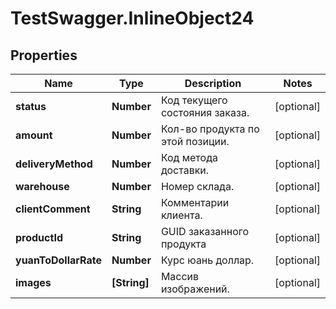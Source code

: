 # TestSwagger.InlineObject24

## Properties

Name | Type | Description | Notes
------------ | ------------- | ------------- | -------------
**status** | **Number** | Код текущего состояния заказа. | [optional] 
**amount** | **Number** | Кол-во продукта по этой позиции. | [optional] 
**deliveryMethod** | **Number** | Код метода доставки. | [optional] 
**warehouse** | **Number** | Номер склада. | [optional] 
**clientComment** | **String** | Комментарии клиента. | [optional] 
**productId** | **String** | GUID заказанного продукта | [optional] 
**yuanToDollarRate** | **Number** | Курс юань доллар. | [optional] 
**images** | **[String]** | Массив изображений. | [optional] 


